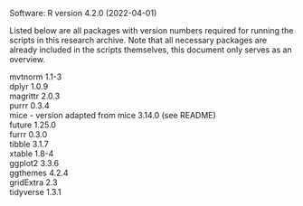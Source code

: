 Software: R version 4.2.0 (2022-04-01)

Listed below are all packages with version numbers required for running the scripts in this research archive. Note that all necessary packages are already included in the scripts themselves, this document only serves as an overview.

mvtnorm 1.1-3  
dplyr 1.0.9  
magrittr 2.0.3  
purrr 0.3.4  
mice - version adapted from mice 3.14.0 (see README)  
future 1.25.0  
furrr 0.3.0  
tibble 3.1.7  
xtable 1.8-4  
ggplot2 3.3.6  
ggthemes 4.2.4  
gridExtra 2.3  
tidyverse 1.3.1  
